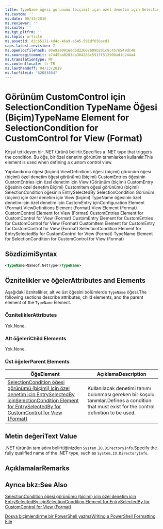 ```yaml
---
title: TypeName öğesi görünümü (biçimi) için özel denetim için SelectionCondition için | Microsoft Docs
ms.custom: ''
ms.date: 09/13/2016
ms.reviewer: ''
ms.suite: ''
ms.tgt_pltfrm: ''
ms.topic: article
ms.assetid: d2c65171-4d4c-46a9-a545-591df058acd1
caps.latest.revision: 7
ms.openlocfilehash: 00e9ae0916dd6d22602b99b201c9c4b7e549dc48
ms.sourcegitcommit: e7445ba8203da304286c591ff513900ad1c244a4
ms.translationtype: MT
ms.contentlocale: tr-TR
ms.lasthandoff: 04/23/2019
ms.locfileid: "62083884"
---
```

# <a name="typename-element-for-selectioncondition-for-customcontrol-for-view--format"></a><span data-ttu-id="7c17a-102">Görünüm CustomControl için SelectionCondition TypeName Öğesi (Biçim)</span><span class="sxs-lookup"><span data-stu-id="7c17a-102">TypeName Element for SelectionCondition for CustomControl for View  (Format)</span></span>

<span data-ttu-id="7c17a-103">Koşul tetikleyen bir .NET türünü belirtir.</span><span class="sxs-lookup"><span data-stu-id="7c17a-103">Specifies a .NET type that triggers the condition.</span></span> <span data-ttu-id="7c17a-104">Bu öğe, bir özel denetim görünüm tanımlarken kullanılır.</span><span class="sxs-lookup"><span data-stu-id="7c17a-104">This element is used when defining a custom control view.</span></span>

<span data-ttu-id="7c17a-105">Yapılandırma öğesi (biçimi) ViewDefinitions öğesi (biçimi) görünüm öğesi (biçimi) özel denetim öğesi görünümü (biçimi) CustomEntries öğesinin CustomEntries için özel denetim için View (Görünüm (biçimi) CustomEntry öğesinin özel denetim Biçimi) CustomItem öğesi görünümü (biçimi) SelectionCondition öğesinin EntrySelectedBy SelectionCondition Görünüm (biçimi) için özel denetim için View (biçimi) TypeName öğesinin özel denetim için özel denetim için CustomEntry için</span><span class="sxs-lookup"><span data-stu-id="7c17a-105">Configuration Element (Format) ViewDefinitions Element (Format) View Element (Format) CustomControl Element for View (Format) CustomEntries Element for CustomControl for View (Format) CustomEntry Element for CustomEntries for CustomControl for View (Format) CustomItem Element for CustomEntry for CustomControl for View (Format) SelectionCondition Element for EntrySelectedBy for CustomControl for View (Format) TypeName Element for SelectionCondition for CustomControl for View  (Format)</span></span>

## <a name="syntax"></a><span data-ttu-id="7c17a-106">Sözdizimi</span><span class="sxs-lookup"><span data-stu-id="7c17a-106">Syntax</span></span>

```xml
<TypeName>Nameof.NetType</TypeName>

```

## <a name="attributes-and-elements"></a><span data-ttu-id="7c17a-107">Öznitelikler ve öğeler</span><span class="sxs-lookup"><span data-stu-id="7c17a-107">Attributes and Elements</span></span>

<span data-ttu-id="7c17a-108">Aşağıdaki öznitelikler, alt ve üst öğesini bölümlerde `TypeName` öğesi.</span><span class="sxs-lookup"><span data-stu-id="7c17a-108">The following sections describe attributes, child elements, and the parent element of the `TypeName` Element.</span></span>

### <a name="attributes"></a><span data-ttu-id="7c17a-109">Öznitelikler</span><span class="sxs-lookup"><span data-stu-id="7c17a-109">Attributes</span></span>

<span data-ttu-id="7c17a-110">Yok.</span><span class="sxs-lookup"><span data-stu-id="7c17a-110">None.</span></span>

### <a name="child-elements"></a><span data-ttu-id="7c17a-111">Alt öğeleri</span><span class="sxs-lookup"><span data-stu-id="7c17a-111">Child Elements</span></span>

<span data-ttu-id="7c17a-112">Yok.</span><span class="sxs-lookup"><span data-stu-id="7c17a-112">None.</span></span>

### <a name="parent-elements"></a><span data-ttu-id="7c17a-113">Üst öğeler</span><span class="sxs-lookup"><span data-stu-id="7c17a-113">Parent Elements</span></span>

|<span data-ttu-id="7c17a-114">Öğe</span><span class="sxs-lookup"><span data-stu-id="7c17a-114">Element</span></span>|<span data-ttu-id="7c17a-115">Açıklama</span><span class="sxs-lookup"><span data-stu-id="7c17a-115">Description</span></span>|
|-------------|-----------------|
|[<span data-ttu-id="7c17a-116">SelectionCondition öğesi görünümü (biçimi) için özel denetim için EntrySelectedBy için</span><span class="sxs-lookup"><span data-stu-id="7c17a-116">SelectionCondition Element for EntrySelectedBy for CustomControl for View (Format)</span></span>](./selectioncondition-element-for-entryselectedby-for-customcontrol-format.md)|<span data-ttu-id="7c17a-117">Kullanılacak denetimi tanımı bulunması gereken bir koşulu tanımlar.</span><span class="sxs-lookup"><span data-stu-id="7c17a-117">Defines a condition that must exist for the control definition to be used.</span></span>|

## <a name="text-value"></a><span data-ttu-id="7c17a-118">Metin değeri</span><span class="sxs-lookup"><span data-stu-id="7c17a-118">Text Value</span></span>

<span data-ttu-id="7c17a-119">.NET türünün tam adını belirttiğinizden `System.IO.DirectoryInfo`.</span><span class="sxs-lookup"><span data-stu-id="7c17a-119">Specify the fully qualified name of the .NET type, such as `System.IO.DirectoryInfo`.</span></span>

## <a name="remarks"></a><span data-ttu-id="7c17a-120">Açıklamalar</span><span class="sxs-lookup"><span data-stu-id="7c17a-120">Remarks</span></span>

## <a name="see-also"></a><span data-ttu-id="7c17a-121">Ayrıca bkz:</span><span class="sxs-lookup"><span data-stu-id="7c17a-121">See Also</span></span>

[<span data-ttu-id="7c17a-122">SelectionCondition öğesi görünümü (biçimi) için özel denetim için EntrySelectedBy için</span><span class="sxs-lookup"><span data-stu-id="7c17a-122">SelectionCondition Element for EntrySelectedBy for CustomControl for View (Format)</span></span>](./selectioncondition-element-for-entryselectedby-for-customcontrol-format.md)

[<span data-ttu-id="7c17a-123">Dosya biçimlendirme bir PowerShell yazma</span><span class="sxs-lookup"><span data-stu-id="7c17a-123">Writing a PowerShell Formatting File</span></span>](./writing-a-powershell-formatting-file.md)
